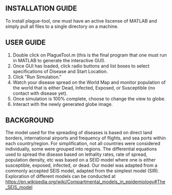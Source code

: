 INSTALLATION GUIDE
------------------
To install plague-tool, one must have an active liscense of MATLAB and simply pull all files to a single directory 
on a machine.

USER GUIDE
------------------
1. Double click on PlagueTool.m (this is the final program that one must run in MATLAB to generate the interactive GUI).
2. Once GUI has loaded, click radio buttons and list boxes to select specifications of Disease and Start Location.
3. Click "Run Simulation."
4. Watch your disease spread on the World Map and monitor population of the world that is either Dead, Infected, Exposed, or 
Susceptible (no contact with disease yet).
5. Once simulation is 100% complete, choose to change the view to globe.
6. Interact with the newly generated globe image.

BACKGROUND
------------------
The model used for the spreading of diseases is based on direct land borders, international airports and frequency of 
flights, and sea ports within each country/region. For simplification, not all countries were considered individually, 
some were grouped into regions.
The differential equations used to spread the disease based on lethality rates, rate of spread, population density, etc
was based on a SEID model where one is either susceptible, exposed, infected, or dead. Our model was adapted from a 
commonly accepted SEIS model, adapted from the simplest model (SIR). Exploration of different models can be conducted at
https://en.wikipedia.org/wiki/Compartmental_models_in_epidemiology#The_SEIS_model
